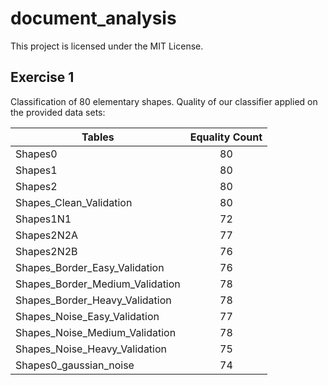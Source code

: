 # document_analysis

This project is licensed under the MIT License.

## Exercise 1
Classification of 80 elementary shapes.
Quality of our classifier applied on the provided data sets:

| Tables        | Equality Count           | 
| ------------- |:-------------:| 
| Shapes0      | 80 | 
| Shapes1 | 80      | 
| Shapes2 | 80      | 
| Shapes_Clean_Validation | 80      | 
| Shapes1N1 | 72      | 
| Shapes2N2A | 77      | 
| Shapes2N2B | 76      | 
| Shapes_Border_Easy_Validation | 76      | 
| Shapes_Border_Medium_Validation | 78      | 
| Shapes_Border_Heavy_Validation | 78      | 
| Shapes_Noise_Easy_Validation | 77      | 
| Shapes_Noise_Medium_Validation | 78      | 
| Shapes_Noise_Heavy_Validation | 75      | 
| Shapes0_gaussian_noise      | 74      |
